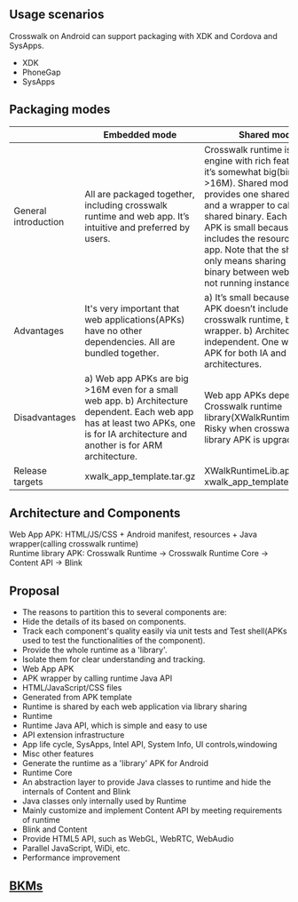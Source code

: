 ## Usage scenarios
Crosswalk on Android can support packaging with XDK and Cordova and SysApps.
 * XDK
 * PhoneGap
 * SysApps

## Packaging modes
| | Embedded mode | Shared mode |
-------------|--------------------|------------------
| General introduction | All are packaged together, including crosswalk runtime and web app. It’s intuitive and preferred by users.  | Crosswalk runtime is a web engine with rich features so it’s somewhat big(binary >16M). Shared mode provides one shared binary and a wrapper to call the shared binary. Each web app APK is small because it only includes the resources of web app. Note that the share mode only means sharing crosswalk binary between web apps but not running instances. |
| Advantages | It's very important that web applications(APKs) have no other dependencies. All are bundled together. | a) It’s small because web app APK doesn’t include the crosswalk runtime, but a thin wrapper. b) Architecture independent. One web app APK for both IA and ARM architectures. |
| Disadvantages | a) Web app APKs are big >16M even for a small web app. b) Architecture dependent. Each web app has at least two APKs, one is for IA architecture and another is for ARM architecture.| Web app APKs depend on Crosswalk runtime library(XWalkRuntimeLib.apk). Risky when crosswalk runtime library APK is upgraded.  |
| Release targets | xwalk_app_template.tar.gz  | XWalkRuntimeLib.apk, xwalk_app_template.tar.gz |

## Architecture and Components
Web App APK: HTML/JS/CSS + Android manifest, resources + Java wrapper(calling crosswalk runtime)  
Runtime library APK: Crosswalk Runtime -> Crosswalk Runtime Core -> Content API -> Blink  
  
## Proposal
 * The reasons to partition this to several components are:
  * Hide the details of its based on components.
  * Track each component's quality easily via unit tests and Test shell(APKs used to test the functionalities of the component).
  * Provide the whole runtime as a 'library'.
  * Isolate them for clear understanding and tracking.
 * Web App APK
  * APK wrapper by calling runtime Java API
  * HTML/JavaScript/CSS files
  * Generated from APK template
  * Runtime is shared by each web application via library sharing
 * Runtime
  * Runtime Java API, which is simple and easy to use
  * API extension infrastructure
  * App life cycle, SysApps, Intel API, System Info, UI controls,windowing
  * Misc other features
  * Generate the runtime as a 'library' APK for Android
 * Runtime Core
  * An abstraction layer to provide Java classes to runtime and hide the internals of Content and Blink
  * Java classes only internally used by Runtime
  * Mainly customize and implement Content API by meeting requirements of runtime
 * Blink and Content
  * Provide HTML5 API, such as WebGL, WebRTC, WebAudio
  * Parallel JavaScript, WiDi, etc.
  * Performance improvement

## [BKMs](Android-BKM)
   
